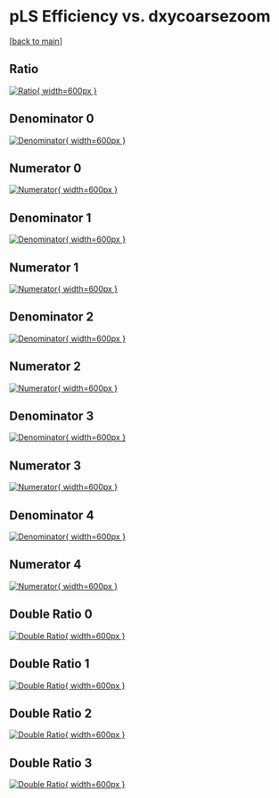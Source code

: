 # pLS Efficiency vs. dxycoarsezoom

[[back to main](./)]



## Ratio

[![Ratio](../mtv/var/pLS_loweta_13_-1_eff_dxycoarsezoom.png){ width=600px }](../mtv/var/pLS_loweta_13_-1_eff_dxycoarsezoom.pdf)

## Denominator 0

[![Denominator](../mtv/den/pLS_loweta_13_-1_eff_dxycoarsezoom_den0.png){ width=600px }](../mtv/den/pLS_loweta_13_-1_eff_dxycoarsezoom_den0.pdf)

## Numerator 0

[![Numerator](../mtv/num/pLS_loweta_13_-1_eff_dxycoarsezoom_num0.png){ width=600px }](../mtv/num/pLS_loweta_13_-1_eff_dxycoarsezoom_num0.pdf)

## Denominator 1

[![Denominator](../mtv/den/pLS_loweta_13_-1_eff_dxycoarsezoom_den1.png){ width=600px }](../mtv/den/pLS_loweta_13_-1_eff_dxycoarsezoom_den1.pdf)

## Numerator 1

[![Numerator](../mtv/num/pLS_loweta_13_-1_eff_dxycoarsezoom_num1.png){ width=600px }](../mtv/num/pLS_loweta_13_-1_eff_dxycoarsezoom_num1.pdf)

## Denominator 2

[![Denominator](../mtv/den/pLS_loweta_13_-1_eff_dxycoarsezoom_den2.png){ width=600px }](../mtv/den/pLS_loweta_13_-1_eff_dxycoarsezoom_den2.pdf)

## Numerator 2

[![Numerator](../mtv/num/pLS_loweta_13_-1_eff_dxycoarsezoom_num2.png){ width=600px }](../mtv/num/pLS_loweta_13_-1_eff_dxycoarsezoom_num2.pdf)

## Denominator 3

[![Denominator](../mtv/den/pLS_loweta_13_-1_eff_dxycoarsezoom_den3.png){ width=600px }](../mtv/den/pLS_loweta_13_-1_eff_dxycoarsezoom_den3.pdf)

## Numerator 3

[![Numerator](../mtv/num/pLS_loweta_13_-1_eff_dxycoarsezoom_num3.png){ width=600px }](../mtv/num/pLS_loweta_13_-1_eff_dxycoarsezoom_num3.pdf)

## Denominator 4

[![Denominator](../mtv/den/pLS_loweta_13_-1_eff_dxycoarsezoom_den4.png){ width=600px }](../mtv/den/pLS_loweta_13_-1_eff_dxycoarsezoom_den4.pdf)

## Numerator 4

[![Numerator](../mtv/num/pLS_loweta_13_-1_eff_dxycoarsezoom_num4.png){ width=600px }](../mtv/num/pLS_loweta_13_-1_eff_dxycoarsezoom_num4.pdf)

## Double Ratio 0

[![Double Ratio](../mtv/ratio/pLS_loweta_13_-1_eff_dxycoarsezoom_ratio0.png){ width=600px }](../mtv/ratio/pLS_loweta_13_-1_eff_dxycoarsezoom_ratio0.pdf)

## Double Ratio 1

[![Double Ratio](../mtv/ratio/pLS_loweta_13_-1_eff_dxycoarsezoom_ratio1.png){ width=600px }](../mtv/ratio/pLS_loweta_13_-1_eff_dxycoarsezoom_ratio1.pdf)

## Double Ratio 2

[![Double Ratio](../mtv/ratio/pLS_loweta_13_-1_eff_dxycoarsezoom_ratio2.png){ width=600px }](../mtv/ratio/pLS_loweta_13_-1_eff_dxycoarsezoom_ratio2.pdf)

## Double Ratio 3

[![Double Ratio](../mtv/ratio/pLS_loweta_13_-1_eff_dxycoarsezoom_ratio3.png){ width=600px }](../mtv/ratio/pLS_loweta_13_-1_eff_dxycoarsezoom_ratio3.pdf)

